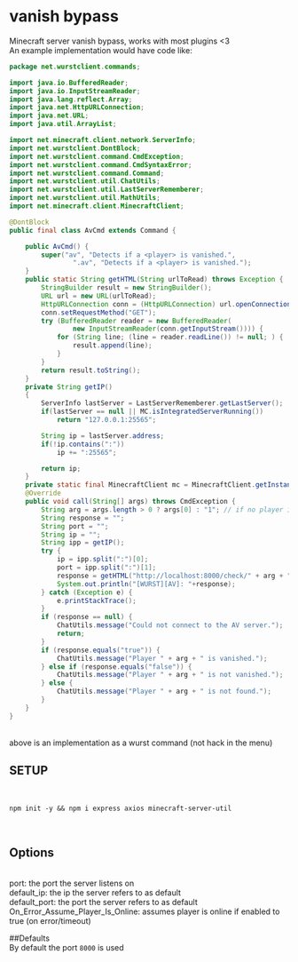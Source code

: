 # vanish bypass
Minecraft server vanish bypass, works with most plugins &lt;3
<br />
An example implementation would have code like:<br />
```java
package net.wurstclient.commands;

import java.io.BufferedReader;
import java.io.InputStreamReader;
import java.lang.reflect.Array;
import java.net.HttpURLConnection;
import java.net.URL;
import java.util.ArrayList;

import net.minecraft.client.network.ServerInfo;
import net.wurstclient.DontBlock;
import net.wurstclient.command.CmdException;
import net.wurstclient.command.CmdSyntaxError;
import net.wurstclient.command.Command;
import net.wurstclient.util.ChatUtils;
import net.wurstclient.util.LastServerRememberer;
import net.wurstclient.util.MathUtils;
import net.minecraft.client.MinecraftClient;

@DontBlock
public final class AvCmd extends Command {

    public AvCmd() {
        super("av", "Detects if a <player> is vanished.",
                ".av", "Detects if a <player> is vanished.");
    }
    public static String getHTML(String urlToRead) throws Exception {
        StringBuilder result = new StringBuilder();
        URL url = new URL(urlToRead);
        HttpURLConnection conn = (HttpURLConnection) url.openConnection();
        conn.setRequestMethod("GET");
        try (BufferedReader reader = new BufferedReader(
                new InputStreamReader(conn.getInputStream()))) {
            for (String line; (line = reader.readLine()) != null; ) {
                result.append(line);
            }
        }
        return result.toString();
    }
    private String getIP()
    {
        ServerInfo lastServer = LastServerRememberer.getLastServer();
        if(lastServer == null || MC.isIntegratedServerRunning())
            return "127.0.0.1:25565";

        String ip = lastServer.address;
        if(!ip.contains(":"))
            ip += ":25565";

        return ip;
    }
    private static final MinecraftClient mc = MinecraftClient.getInstance();
    @Override
    public void call(String[] args) throws CmdException {
        String arg = args.length > 0 ? args[0] : "1"; // if no player is specified, assume the player is the player
        String response = "";
        String port = "";
        String ip = "";
        String ipp = getIP();
        try {
            ip = ipp.split(":")[0];
            port = ipp.split(":")[1];
            response = getHTML("http://localhost:8000/check/" + arg + "?ip=" + ip +"&port="+ port);
            System.out.println("[WURST][AV]: "+response);
        } catch (Exception e) {
            e.printStackTrace();
        }
        if (response == null) {
            ChatUtils.message("Could not connect to the AV server.");
            return;
        }
        if (response.equals("true")) {
            ChatUtils.message("Player " + arg + " is vanished.");
        } else if (response.equals("false")) {
            ChatUtils.message("Player " + arg + " is not vanished.");
        } else {
            ChatUtils.message("Player " + arg + " is not found.");
        }
    }
}
``` 
<br />
above is an implementation as a wurst command (not hack in the menu)<br />

## SETUP
<br />

`npm init -y && npm i express axios minecraft-server-util`

<br />

## Options
<br />
port: the port the server listens on<br />
default_ip: the ip the server refers to as default <br />
default_port: the port the server refers to as default <br />
On_Error_Assume_Player_Is_Online: assumes player is online if enabled to true (on error/timeout)
<br />

##Defaults
<br />
By default the port ``8000`` is used<br />
